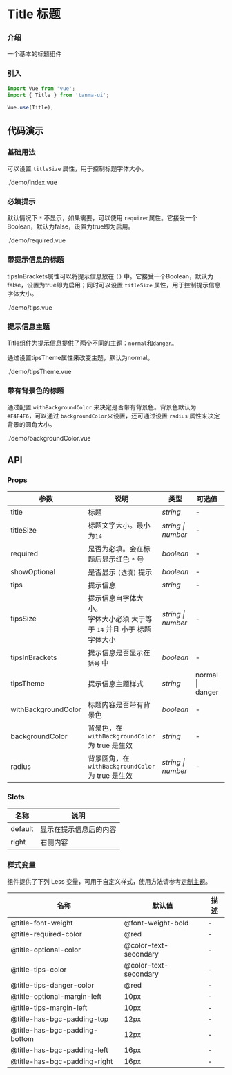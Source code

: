 # Title 标题

### 介绍

一个基本的标题组件

### 引入

```js
import Vue from 'vue';
import { Title } from 'tanma-ui';

Vue.use(Title);
```

## 代码演示

### 基础用法

可以设置 `titleSize` 属性，用于控制标题字体大小。

<demo-code>./demo/index.vue</demo-code>

### 必填提示

默认情况下 `*` 不显示，如果需要，可以使用 `required`属性。它接受一个Boolean，默认为false，设置为true即为启用。

<demo-code>./demo/required.vue</demo-code>

### 带提示信息的标题

tipsInBrackets属性可以将提示信息放在 `()` 中。它接受一个Boolean，默认为false，设置为true即为启用；同时可以设置 `titleSize` 属性，用于控制提示信息字体大小。

<demo-code>./demo/tips.vue</demo-code>

### 提示信息主题

Title组件为提示信息提供了两个不同的主题：`normal`和`danger`。

通过设置tipsTheme属性来改变主题，默认为normal。

<demo-code>./demo/tipsTheme.vue</demo-code>

### 带有背景色的标题

通过配置 `withBackgroundColor` 来决定是否带有背景色。背景色默认为 `#F4F4F6`，可以通过 `backgroundColor`来设置，还可通过设置 `radius` 属性来决定背景的圆角大小。

<demo-code>./demo/backgroundColor.vue</demo-code>

## API

### Props

参数 | 说明 | 类型 | 可选值 | 默认值
-- | -- | -- | -- | --
title | 标题 | _string_ | - | 标题
titleSize | 标题文字大小。最小为`14` | _string \| number_ | - | `16`
required | 是否为必填。会在标题后显示红色 `*` 号 | _boolean_ | - | `false`
showOptional | 是否显示 `(选填)` 提示 | _boolean_ | - | `false`
tips | 提示信息 | _string_ | - | -
tipsSize | 提示信息自字体大小。<br >字体大小必须 大于等于 `14` 并且 小于 标题字体大小 | _string \| number_ | - | `14`
tipsInBrackets | 提示信息是否显示在 `括号` 中 | _boolean_ | - | `false`
tipsTheme | 提示信息主题样式 | _string_ | normal \| danger | `normal`
withBackgroundColor | 标题内容是否带有背景色 | _boolean_ | - | false
backgroundColor | 背景色，在 `withBackgroundColor` 为 true 是生效 | _string_ | - | `#F4F4F6`
radius | 背景圆角，在 `withBackgroundColor` 为 true 是生效 | _string \| number_ | - | `5`

### Slots

名称 | 说明
-- | --
default | 显示在提示信息后的内容
right | 右侧内容


### 样式变量

组件提供了下列 Less 变量，可用于自定义样式，使用方法请参考[定制主题](#/theme)。

名称 | 默认值 | 描述
-- | -- | --
@title-font-weight | @font-weight-bold | -
@title-required-color | @red | -
@title-optional-color | @color-text-secondary | -
@title-tips-color | @color-text-secondary | -
@title-tips-danger-color | @red | -
@title-optional-margin-left | 10px | -
@title-tips-margin-left | 10px | -
@title-has-bgc-padding-top | 12px | -
@title-has-bgc-padding-bottom | 12px | -
@title-has-bgc-padding-left | 16px | -
@title-has-bgc-padding-right | 16px | -


